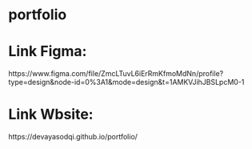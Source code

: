 # portfolio

<h1>Link Figma:</h1>
https://www.figma.com/file/ZmcLTuvL6iErRmKfmoMdNn/profile?type=design&node-id=0%3A1&mode=design&t=1AMKVJihJBSLpcM0-1



<h1>Link Wbsite:</h1>
https://devayasodqi.github.io/portfolio/
